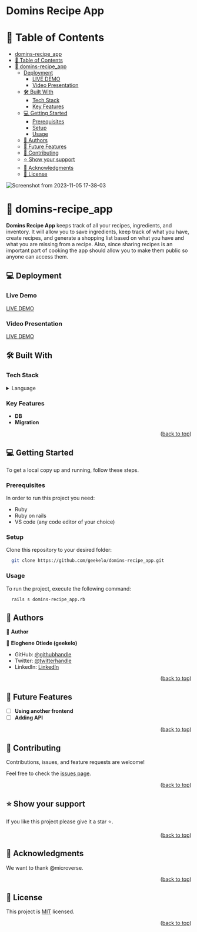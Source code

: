 # Domins Recipe App

<a name="readme-top"></a>

# 📗 Table of Contents

- [domins-recipe\_app](#domins-recipe_app)
- [📗 Table of Contents](#-table-of-contents)
- [📖 domins-recipe\_app ](#-domins-recipe_app-)
  - [Deployment](#deployment)
    - [LIVE DEMO](#live-demo)
    - [Video Presentation](#video-presentation)
  - [🛠 Built With ](#-built-with-)
    - [Tech Stack ](#tech-stack-)
    - [Key Features ](#key-features-)
  - [💻 Getting Started ](#-getting-started-)
    - [Prerequisites](#prerequisites)
    - [Setup](#setup)
    - [Usage](#usage)
  - [👥 Authors ](#-authors-)
  - [🔭 Future Features ](#-future-features-)
  - [🤝 Contributing ](#-contributing-)
  - [⭐️ Show your support ](#️-show-your-support-)
  - [🙏 Acknowledgments ](#-acknowledgments-)
  - [📝 License ](#-license-)


![Screenshot from 2023-11-05 17-38-03](https://github.com/geekelo/domins-recipe_app/assets/102464578/54d442dd-015d-49e6-b576-fe0ec55e60aa)

# 📖 domins-recipe_app <a name="about-project"></a>

**Domins Recipe App**  keeps track of all your recipes, ingredients, and inventory. It will allow you to save ingredients, keep track of what you have, create recipes, and generate a shopping list based on what you have and what you are missing from a recipe. Also, since sharing recipes is an important part of cooking the app should allow you to make them public so anyone can access them.

##  💻 Deployment <a name="deployment"></a>
### Live Demo <a name="live-demo"></a>
[LIVE DEMO](https://domins-recipe-app.onrender.com/)
###  Video Presentation <a name="video-presentation"></a>
[LIVE DEMO](https://domins-recipe-app.onrender.com/)

## 🛠 Built With <a name="built-with"></a>

### Tech Stack <a name="tech-stack"></a>

<details>
<summary>Language</summary>
  <ul>
    <li><a href="https://www.ruby-lang.org/en/">Ruby</a></li>
  </ul>

</details>

<!-- Features -->

### Key Features <a name="key-features"></a>

- **DB**
- **Migration**


<p align="right">(<a href="#readme-top">back to top</a>)</p>

<!-- GETTING STARTED -->

## 💻 Getting Started <a name="getting-started"></a>

To get a local copy up and running, follow these steps.

### Prerequisites

In order to run this project you need:

- Ruby
- Ruby on rails
- VS code (any code editor of your choice)

### Setup

Clone this repository to your desired folder:

```sh
  git clone https://github.com/geekelo/domins-recipe_app.git
```

### Usage

To run the project, execute the following command:

```sh
  rails s domins-recipe_app.rb
```

<!-- AUTHORS -->

## 👥 Authors <a name="authors"></a>

👤 **Author**

👤 **Eloghene Otiede (geekelo)**
- GitHub: [@githubhandle](https://github.com/geekelo)
- Twitter: [@twitterhandle](https://twitter.com/geekelo_xyz)
- LinkedIn: [LinkedIn](https://linkedin.com/in/eloghene-otiede)


<p align="right">(<a href="#readme-top">back to top</a>)</p>

<!-- FUTURE FEATURES -->

## 🔭 Future Features <a name="future-features"></a>

- [ ] **Using another frontend**
- [ ] **Adding  API**

<p align="right">(<a href="#readme-top">back to top</a>)</p>

<!-- CONTRIBUTING -->

## 🤝 Contributing <a name="contributing"></a>

Contributions, issues, and feature requests are welcome!

Feel free to check the [issues page](../../issues/).

<p align="right">(<a href="#readme-top">back to top</a>)</p>

<!-- SUPPORT -->

## ⭐️ Show your support <a name="support"></a>

If you like this project please give it a star ⭐️.

<p align="right">(<a href="#readme-top">back to top</a>)</p>

<!-- ACKNOWLEDGEMENTS -->

## 🙏 Acknowledgments <a name="acknowledgements"></a>

We want to thank @microverse.

<p align="right">(<a href="#readme-top">back to top</a>)</p>

<!-- LICENSE -->

## 📝 License <a name="license"></a>

This project is [MIT](./MIT.md) licensed.

<p align="right">(<a href="#readme-top">back to top</a>)</p>
